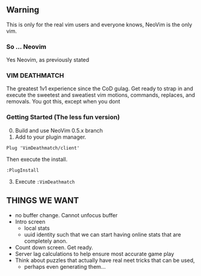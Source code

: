 ## Warning

This is only for the real vim users and everyone knows, NeoVim is the only vim.

### So ... Neovim
Yes Neovim, as previously stated

### VIM DEATHMATCH

The greatest 1v1 experience since the CoD gulag. Get ready to strap in and
execute the sweetest and sweatiest vim motions, commands, replaces, and
removals. You got this, except when you dont

### Getting Started (The less fun version)
0. Build and use NeoVim 0.5.x branch
1. Add to your plugin manager.
```
Plug 'VimDeathmatch/client'
```

Then execute the install.

```
:PlugInstall
```

3. Execute `:VimDeathmatch`

## THINGS WE WANT

* no buffer change.  Cannot unfocus buffer
* Intro screen
  - local stats
  - uuid identity such that we can start having online stats that are completely anon.
* Count down screen.  Get ready.
* Server lag calculations to help ensure most accurate game play
* Think about puzzles that actually have real neet tricks that can be used,
  * perhaps even generating them...
